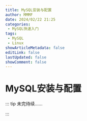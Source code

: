 ```yaml
---
title: MySQL安装与配置
author: MMMF
date: 2024/02/22 21:25
categories:
 - MySQL快速入门
tags:
 - MySQL
 - Linux
showArticleMetadata: false
editLink: false
lastUpdated: false
showComment: false
---
```


# MySQL安装与配置

::: tip 未完待续......

:::
